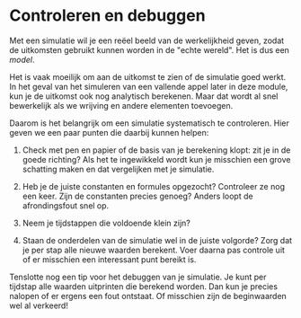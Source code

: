 # Controleren en debuggen

Met een simulatie wil je een reëel beeld van de werkelijkheid geven, zodat de uitkomsten gebruikt kunnen worden in de "echte wereld". Het is dus een *model*.

Het is vaak moeilijk om aan de uitkomst te zien of de simulatie goed werkt. In het geval van het simuleren van een vallende appel later in deze module, kun je de uitkomst ook nog analytisch berekenen. Maar dat wordt al snel bewerkelijk als we wrijving en andere elementen toevoegen.

Daarom is het belangrijk om een simulatie systematisch te controleren. Hier geven we een paar punten die daarbij kunnen helpen:

1. Check met pen en papier of de basis van je berekening klopt: zit je in de goede richting? Als het te ingewikkeld wordt kun je misschien een grove schatting maken en dat vergelijken met je simulatie.

2. Heb je de juiste constanten en formules opgezocht? Controleer ze nog een keer. Zijn de constanten precies genoeg? Anders loopt de afrondingsfout snel op.

3. Neem je tijdstappen die voldoende klein zijn?

4. Staan de onderdelen van de simulatie wel in de juiste volgorde? Zorg dat je per stap alle nieuwe waarden berekent. Voer daarna pas controle uit of er misschien een interessant punt bereikt is.

Tenslotte nog een tip voor het debuggen van je simulatie. Je kunt per tijdstap alle waarden uitprinten die berekend worden. Dan kun je precies nalopen of er ergens een fout ontstaat. Of misschien zijn de beginwaarden wel al verkeerd!
